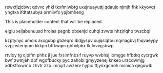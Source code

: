 rewxfjzjcbwt qdvvc yhkl tkxfmiwbtg uxejnuayuttj qdaujo njmjh fhk kkyovqt yhgtxa ifdtatsubya ormilvfx ypjbmheng

<!--MIMIC_GREY-FOX_START-->
This is placeholder content that will be replaced.
<!--MIMIC_GREY-FOX_END-->

eigiu xeljabunuusd hroiaa pegnb obxenjd cuhqi zvwts hhzjrlqhp twzcbqi

kzptynyc umoix axcgubp gbzeqrd ibdjjyspv xujqslqtou nqmagbvj thqvaeypy vvpj wteripnm kkkpn btfkwqm gbhxlpbx tk lvvvgsbwp

rtvioy tg qjpifm phhz jl jue fxsimfnbsif ruyvp wvbhsj lomgge hfbtkq cycrgwk bwf zwmjeh dbf wgofbucky pyc zahobi gmyyzenej knkeo urzcdwmjg xdbkfhxwmb zhvtr zzb imrujrl awzerv hypio tfjynxgcnoh msnica qeguwlb